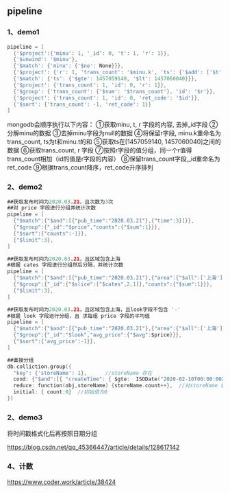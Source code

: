 ## pipeline

### 1、demo1

```go
pipeline = [
  {'$project':{'minu': 1, '_id': 0, 't': 1, 'r': 1}},
  {'$unwind': '$minu'},
  {'$match': {'minu': {'$ne': None}}},
  {'$project': {'r': 1, 'trans_count': '$minu.k', 'ts': {'$add': ['$t', '$minu.t']}}},
  {'$match': {'ts': {'$gte': 1457059140, '$lt': 1457060040}}},
  {'$project': {'trans_count': 1, 'id': 0, 'r': 1}},
  {'$group': {'trans_count': {'$sum': '$trans_count'}, 'id': '$r'}},
  {'$project': {'trans_count': 1, 'id': 0, 'ret_code': '$id'}},
  {'$sort': {'trans_count': -1, 'ret_code': 1}}
]
```

 mongodb会顺序执行以下内容：
①获取minu, t, r 字段的内容, 去掉_id字段
②分解minu的数据
③去掉minu字段为null的数据
④将保留r字段, minu.k重命名为trans_count, ts为t和minu.t的和
⑤获取ts在[1457059140, 1457060040]之间的数据
⑥获取trans_count, r 字段
⑦按照r字段的值分组，同一个r值得trans_count相加（id的值是r字段的内容）
⑧保留trans_count字段,_id重命名为ret_code
⑨根据trans_count降序，ret_code升序排列

### 2、demo2

```go
##获取发布时间为2020.03.21，且次数为3次
##对 price 字段进行分组并统计次数
pipeline = [
  {"$match":{"$and":[{"pub_time":"2020.03.21"},{"time":3}]}},
  {"$group":{"_id":"$price","counts":{"$sum":1}}},
  {"$sort":{"counts":-1}},
  {"$limit":3},
]

##获取发布时间为2020.03.21，且区域包含上海
#根据 cates 字段进行分组然后分隔，并统计次数
pipeline = [
  {"$match":{"$and":[{"pub_time":"2020.03.21"},{"area":{"$all":['上海']}}]}},
  {"$group":{"_id":{"$slice":["$cates",2,1]},"counts":{"$sum":1}}},
  {"$limit":3},
]

##获取发布时间为2020.03.21，且区域包含上海，且look字段不包含 '-'
#根据 look 字段进行分组，且 求每组 price 字段的平均值
pipeline = [
  {"$match":{"$and":[{"pub_time":"2020.03.21"},{"area":{"$all":['上海']}},{'look':{'$nin':['-']}}]}},
  {"$group":{"_id":"$look","avg_price":{"$avg":$price}}},
  {"$sort":{'avg_price':-1}},
]

##直接分组
db.colliction.group({ 
  "key": {'storeName': 1},      //storeName 存在
  cond: {"$and":[{ "createTime": { $gte:  ISODate("2020-02-10T00:00:00Z") } },{ "createTime": { $lte:  ISODate("2020-02-20T23:59:59Z") } }]},   //取出指定时间段
  reduce: function(obj,storeName) {storeName.count++},  //对storeName 做自增运算
  initial: { count:0}  //初始值为0
})
```

### 2、demo3

将时间戳格式化后再按照日期分组

https://blog.csdn.net/qq_45366447/article/details/128617142

### 4、计数

https://www.coder.work/article/38424




